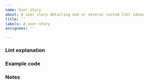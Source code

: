 ```yaml
---
name: User story
about: A user story detailing one or several custom lint ideas
title: ''
labels: A-user-story
assignees: ''

---
```


### Lint explanation

<!-- A description, this can be as simple as detailed as you like -->

### Example code

<!-- A code example that should be linted -->

### Notes

<!-- Any details that might be interesting or thoughts on what the linting logic should look like -->
